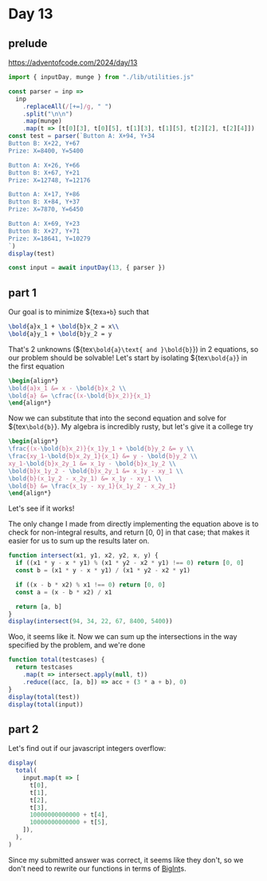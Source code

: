 # Day 13

## prelude

https://adventofcode.com/2024/day/13

```js echo
import { inputDay, munge } from "./lib/utilities.js"
```

```js echo
const parser = inp =>
  inp
    .replaceAll(/[+=]/g, " ")
    .split("\n\n")
    .map(munge)
    .map(t => [t[0][3], t[0][5], t[1][3], t[1][5], t[2][2], t[2][4]])
const test = parser(`Button A: X+94, Y+34
Button B: X+22, Y+67
Prize: X=8400, Y=5400

Button A: X+26, Y+66
Button B: X+67, Y+21
Prize: X=12748, Y=12176

Button A: X+17, Y+86
Button B: X+84, Y+37
Prize: X=7870, Y=6450

Button A: X+69, Y+23
Button B: X+27, Y+71
Prize: X=18641, Y=10279
`)
display(test)

const input = await inputDay(13, { parser })
```

## part 1

Our goal is to minimize ${tex`a+b`} such that

```tex
\bold{a}x_1 + \bold{b}x_2 = x\\
\bold{a}y_1 + \bold{b}y_2 = y
```

That's 2 unknowns (${tex`\bold{a}\text{ and }\bold{b}`}) in 2 equations, so our problem should be solvable! Let's start by isolating ${tex`\bold{a}`} in the first equation

```tex
\begin{align*}
\bold{a}x_1 &= x - \bold{b}x_2 \\
\bold{a} &= \cfrac{(x-\bold{b}x_2)}{x_1}
\end{align*}
```

Now we can substitute that into the second equation and solve for ${tex`\bold{b}`}. My algebra is incredibly rusty, but let's give it a college try

```tex
\begin{align*}
\frac{(x-\bold{b}x_2)}{x_1}y_1 + \bold{b}y_2 &= y \\
\frac{xy_1-\bold{b}x_2y_1}{x_1} &= y - \bold{b}y_2 \\
xy_1-\bold{b}x_2y_1 &= x_1y - \bold{b}x_1y_2 \\
\bold{b}x_1y_2 - \bold{b}x_2y_1 &= x_1y - xy_1 \\
\bold{b}(x_1y_2 - x_2y_1) &= x_1y - xy_1 \\
\bold{b} &= \frac{x_1y - xy_1}{x_1y_2 - x_2y_1}
\end{align*}
```

Let's see if it works!

The only change I made from directly implementing the equation above is to check for non-integral results, and return [0, 0] in that case; that makes it easier for us to sum up the results later on.

```js echo
function intersect(x1, y1, x2, y2, x, y) {
  if ((x1 * y - x * y1) % (x1 * y2 - x2 * y1) !== 0) return [0, 0]
  const b = (x1 * y - x * y1) / (x1 * y2 - x2 * y1)

  if ((x - b * x2) % x1 !== 0) return [0, 0]
  const a = (x - b * x2) / x1

  return [a, b]
}
display(intersect(94, 34, 22, 67, 8400, 5400))
```

Woo, it seems like it. Now we can sum up the intersections in the way specified by the problem, and we're done

```js echo
function total(testcases) {
  return testcases
    .map(t => intersect.apply(null, t))
    .reduce((acc, [a, b]) => acc + (3 * a + b), 0)
}
display(total(test))
display(total(input))
```

## part 2

Let's find out if our javascript integers overflow:

```js echo
display(
  total(
    input.map(t => [
      t[0],
      t[1],
      t[2],
      t[3],
      10000000000000 + t[4],
      10000000000000 + t[5],
    ]),
  ),
)
```

Since my submitted answer was correct, it seems like they don't, so we don't need to rewrite our functions in terms of [BigInt](https://developer.mozilla.org/en-US/docs/Web/JavaScript/Reference/Global_Objects/BigInt/BigInt)s.
